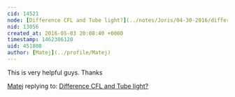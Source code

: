 ```yaml
---
cid: 14521
node: [Difference CFL and Tube light?](../notes/Joris/04-30-2016/difference-cfl-and-tube-light)
nid: 13056
created_at: 2016-05-03 20:08:40 +0000
timestamp: 1462306120
uid: 451808
author: [Matej](../profile/Matej)
---
```


This is very helpful guys. Thanks

[Matej](../profile/Matej) replying to: [Difference CFL and Tube light?](../notes/Joris/04-30-2016/difference-cfl-and-tube-light)

